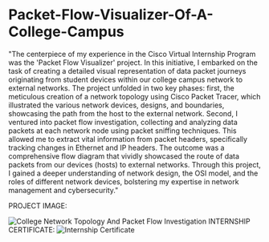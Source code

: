 # Packet-Flow-Visualizer-Of-A-College-Campus
"The centerpiece of my experience in the Cisco Virtual Internship Program was the 'Packet Flow Visualizer' project. In this initiative, I embarked on the task of creating a detailed visual representation of data packet journeys originating from student devices within our college campus network to external networks. The project unfolded in two key phases: first, the meticulous creation of a network topology using Cisco Packet Tracer, which illustrated the various network devices, designs, and boundaries, showcasing the path from the host to the external network. Second, I ventured into packet flow investigation, collecting and analyzing data packets at each network node using packet sniffing techniques. This allowed me to extract vital information from packet headers, specifically tracking changes in Ethernet and IP headers. The outcome was a comprehensive flow diagram that vividly showcased the route of data packets from our devices (hosts) to external networks. Through this project, I gained a deeper understanding of network design, the OSI model, and the roles of different network devices, bolstering my expertise in network management and cybersecurity."

PROJECT IMAGE:

![College Network Topology And Packet Flow Investigation](https://github.com/karshitbhaskar/Packet-Flow-Visualizer-Of-A-College-Campus/assets/102131131/7511f422-3e92-4201-9625-7e4ddaa25282)
INTERNSHIP CERTIFICATE:
![Internship Certificate](https://github.com/karshitbhaskar/Packet-Flow-Visualizer-Of-A-College-Campus/assets/102131131/4a014e9c-18e3-43b5-8a57-b67f220f1f27)
